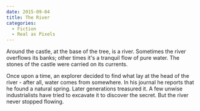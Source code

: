 ```yaml
---
date: 2015-09-04
title: The River
categories:
  - Fiction
  - Real as Pixels
---
```


Around the castle, at the base of the tree, is a river. Sometimes the river overflows its banks; other times it's a tranquil flow of pure water. The stones of the castle were carried on its currents.

Once upon a time, an explorer decided to find what lay at the head of the river - after all, water comes from somewhere. In his journal he reports that he found a natural spring. Later generations treasured it. A few unwise industrialists have tried to excavate it to discover the secret. But the river never stopped flowing.
